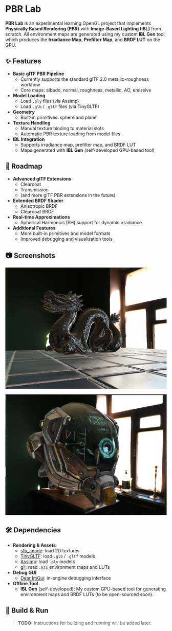 # PBR Lab

**PBR Lab** is an experimental learning OpenGL project that implements **Physically Based Rendering (PBR)** with **Image-Based Lighting (IBL)** from scratch.
All environment maps are generated using my custom **IBL Gen** tool, which produces the **Irradiance Map**, **Prefilter Map**, and **BRDF LUT** on the GPU.


## ✨ Features

- **Basic glTF PBR Pipeline**
  - Currently supports the standard glTF 2.0 metallic-roughness workflow
  - Core maps: albedo, normal, roughness, metallic, AO, emissive
- **Model Loading**
  - Load `.ply` files (via Assimp)
  - Load `.glb` / `.gltf` files (via TinyGLTF)
- **Geometry**
  - Built-in primitives: sphere and plane
- **Texture Handling**
  - Manual texture binding to material slots
  - Automatic PBR texture loading from model files
- **IBL Integration**
  - Supports irradiance map, prefilter map, and BRDF LUT
  - Maps generated with **IBL Gen** (self-developed GPU-based tool)

## 🚀 Roadmap

- **Advanced glTF Extensions**
  - Clearcoat  
  - Transmission  
  - (and more glTF PBR extensions in the future)
- **Extended BRDF Shader**
  - Anisotropic BRDF  
  - Clearcoat BRDF
- **Real-time Approximations**
  - Spherical Harmonics (SH) support for dynamic irradiance
- **Additional Features**
  - More built-in primitives and model formats
  - Improved debugging and visualization tools

## 📷 Screenshots

![Result](examples/result.png)

![Result-1](examples/result-1.png)


## 🛠️ Dependencies

- **Rendering & Assets**
  - [stb_image](https://github.com/nothings/stb): load 2D textures
  - [TinyGLTF](https://github.com/syoyo/tinygltf): load `.glb` / `.gltf` models
  - [Assimp](https://github.com/assimp/assimp): load `.ply` models
  - [gli](https://github.com/g-truc/gli): read `.ktx` environment maps and LUTs
- **Debug GUI**
  - [Dear ImGui](https://github.com/ocornut/imgui): in-engine debugging interface
- **Offline Tool**
  - **IBL Gen** (self-developed): My custom GPU-based tool for generating environment maps and BRDF LUTs (to be open-sourced soon).


## 🔧 Build & Run

> **TODO:** Instructions for building and running will be added later.


